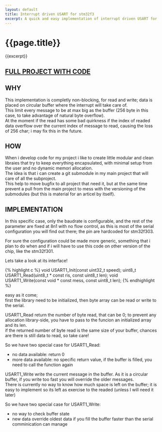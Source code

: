 ```yaml
---
layout: default
title: Interrupt driven USART for stm32f3
excerpt: A quick and easy implementation of interrupt driven USART for your project
---
```


# {{page.title}}

{{excerpt}}

## [FULL PROJECT WITH CODE](https://github.com/MauroMombelli/stm32f3-serial)

## WHY

This implementation is completly non-blocking, for read and write; data is placed on circular buffer where the interrupt will take care of.  
This limit every message to be at max big as the buffer (256 byte in this case, to take advantage of natural byte overflow).  
At the moment if the read has some bad quirkness if the index of readed data overflow over the current index of message to read, causing the loss of 256 char; i may fix this in the future. 

## HOW

When i develop code for my project i like to create little modular and clean libraies that try to keep everything encapsulated, with minimal setup from the user and no dynamic memori allocation.  
The idea is that i can create a git submodule in my main project that will care of all the subproject.  
This help to move bugfix to all project that need it, but at the same time prevent a pull from the main project to mess with the versioning of the submodules (but this is material for an articel by itself).  

## IMPLEMENTATION

In this specific case, only the baudrate is configurable, and the rest of the parameter are fixed at 8n1 with no flow control, as this is most of the serial configuration you will find out there; the pin are hardcoded for stm32f303.  

For sure the configuration could be made more generic, something that i plan to do when and if i will have to use this code on other version of the chip, like the stm32f301.  

Lets take a look at its interface!  

{% highlight c %}
void USART1_Init(const uint32_t speed);
uint8_t USART1_Read(uint8_t * const ris, const uint8_t len);
void USART1_Write(const void * const mess, const uint8_t len);
{% endhighlight %}

easy as it come;  
first the library need to be initialized, then byte array can be read or write to the serial.  

USART1_Read return the number of byte read, that can be 0; to prevent any allocation library-side, you have to pass to the funcion an initialized array and its len.  
if the returned number of byte read is the same size of your buffer, chances are there is still data to read, so take care!  

So we have two special case for USART1_Read:  

- no data available: return 0
- more data available: no specific return value, if the buffer is filled, you need to call the function again

USART1_Write write the current message in the buffer. As it is a circular buffer, if you write too fast you will override the older messages.  
There is currently no way to know how much space is left on the buffer; it is easy to implement so its left as exercise to the readed (unless I will need it later)  

So we have two special case for USART1_Write:  

- no way to check buffer state
- new data override oldest data if you fill the buffer faster than the serial comminication can manage
